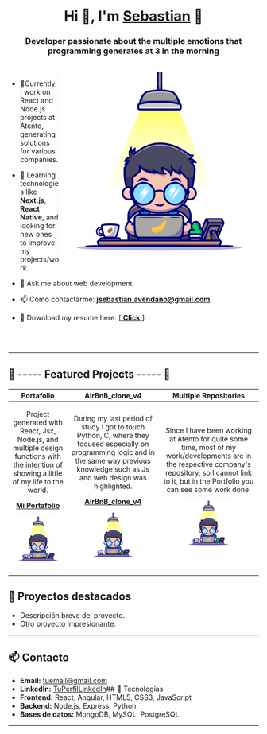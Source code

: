 <h1 align="center">Hi 👊, I'm <a href="https://100rabhcsmc.github.io/Me.io/" target="blank">
Sebastian</a> 👊</h1>

<h3 align="center">Developer passionate about the multiple emotions that programming generates at 3 in the morning</h3>

<br/>
<a target="_blank" align="center">
  <img src="./assets/harry.png" alt="yo version harry potter" width="400" height="400" align="right">
</a>

- 🔭Currently, I work on React and Node.js projects at Atento, generating solutions for various companies.

- 🌱 Learning technologies like **Next.js**, **React Native**, and looking for new ones to improve my projects/work.

- 💬 Ask me about web development.

- 📫 Cómo contactarme: **jsebastian.avendano@gmail.com**.

- 📄 Download my resume here: [[ **Click** ](https://github.com/AvendanoisPepe/AvendanoisPepe/tree/main/assets/ingles.pdf)].

<br><br>

---

## 🌟 ----- Featured Projects ----- 🌟

| Portafolio | AirBnB_clone_v4 | Multiple Repositories |
| ----------- | ----------- | ----------- |
| <p align="center">Project generated with React, Jsx, Node.js, and multiple design functions with the intention of showing a little of my life to the world. </p> <p align="center">**[Mi Portafolio](https://github.com/AvendanoisPepe/portafolio)**</p> <p  align="center"><img align="center" src="./assets/harry.png" alt="yo version harry potter" width="100" height="100"></p> | <p align="center">During my last period of study I got to touch Python, C, where they focused especially on programming logic and in the same way previous knowledge such as Js and web design was highlighted.</p> <p align="center">**[AirBnB_clone_v4](https://github.com/AvendanoisPepe/AirBnB_clone_v4)**</p> <p  align="center"><img align="center" src="./assets/harry.png" alt="yo version harry potter" width="100" height="100"></p> | <p align="center">Since I have been working at Atento for quite some time, most of my work/developments are in the respective company's repository, so I cannot link to it, but in the Portfolio you can see some work done.</p> <p  align="center"><img align="center" src="./assets/harry.png" alt="yo version harry potter" width="100" height="100"></p> |

## 🌟 Proyectos destacados
-  Descripción breve del proyecto.
-  Otro proyecto impresionante.

---

## 📫 Contacto
- **Email:** tuemail@gmail.com
- **LinkedIn:** [TuPerfilLinkedIn](https://www.linkedin.com/in/sebastian-aven/)## 🚀 Tecnologías
- **Frontend:** React, Angular, HTML5, CSS3, JavaScript
- **Backend:** Node.js, Express, Python
- **Bases de datos:** MongoDB, MySQL, PostgreSQL

---
